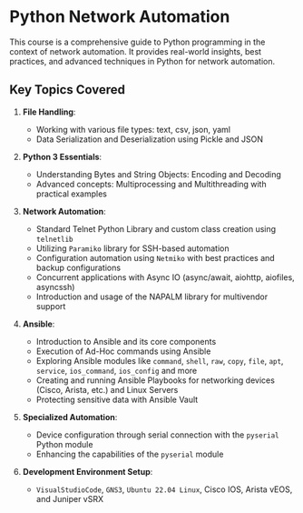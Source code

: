# Python Network Automation
This course is a comprehensive guide to Python programming in the context of network automation. It provides real-world insights, best practices, and advanced techniques in Python for network automation.

## Key Topics Covered
1. **File Handling**:
   - Working with various file types: text, csv, json, yaml
   - Data Serialization and Deserialization using Pickle and JSON

2. **Python 3 Essentials**:
   - Understanding Bytes and String Objects: Encoding and Decoding
   - Advanced concepts: Multiprocessing and Multithreading with practical examples

3. **Network Automation**:
   - Standard Telnet Python Library and custom class creation using `telnetlib`
   - Utilizing `Paramiko` library for SSH-based automation
   - Configuration automation using `Netmiko` with best practices and backup configurations
   - Concurrent applications with Async IO (async/await, aiohttp, aiofiles, asyncssh)
   - Introduction and usage of the NAPALM library for multivendor support

4. **Ansible**:
   - Introduction to Ansible and its core components
   - Execution of Ad-Hoc commands using Ansible
   - Exploring Ansible modules like `command`, `shell`, `raw`, `copy`, `file`, `apt`, `service`, `ios_command`, `ios_config` and more
   - Creating and running Ansible Playbooks for networking devices (Cisco, Arista, etc.) and Linux Servers
   - Protecting sensitive data with Ansible Vault

5. **Specialized Automation**:
   - Device configuration through serial connection with the `pyserial` Python module
   - Enhancing the capabilities of the `pyserial` module

6. **Development Environment Setup**:
   - `VisualStudioCode`, `GNS3`, `Ubuntu 22.04 Linux`, Cisco IOS, Arista vEOS, and Juniper vSRX

